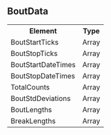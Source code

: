 ## BoutData

<table>
  <tr>
    <th>Element</th>
    <th>Type</th>
  </tr>
  <tr>
    <td>BoutStartTicks</td>
    <td>Array<long></td>
  </tr>
  <tr>
    <td>BoutStopTicks</td>
    <td>Array<long></td>
  </tr>
  <tr>
    <td>BoutStartDateTimes</td>
    <td>Array<DateTime></td>
  </tr>
  <tr>
    <td>BoutStopDateTimes</td>
    <td>Array<DateTime></td>
  </tr>
  <tr>
    <td>TotalCounts</td>
    <td>Array<double></td>
  </tr>
  <tr>
    <td>BoutStdDeviations</td>
    <td>Array<double></td>
  </tr>
  <tr>
    <td>BoutLengths</td>
    <td>Array<TimeSpan></td>
  </tr>
  <tr>
    <td>BreakLengths</td>
    <td>Array<TimeSpan></td>
  </tr>
</table>